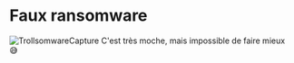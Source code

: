 # Faux ransomware
![TrollsomwareCapture](https://user-images.githubusercontent.com/98224829/153279072-15b30857-6505-44df-818b-7165dbdd9879.PNG)
C'est très moche, mais impossible de faire mieux 😅
